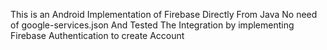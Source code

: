 This is an Android Implementation of Firebase
Directly From Java No need of google-services.json
And Tested The Integration by implementing Firebase Authentication to create Account 
